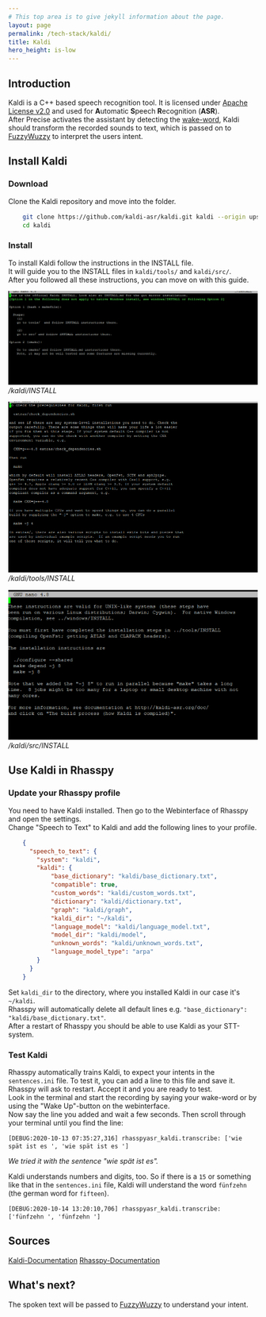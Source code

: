 ```yaml
---
# This top area is to give jekyll information about the page.
layout: page
permalink: /tech-stack/kaldi/
title: Kaldi
hero_height: is-low
---
```


## Introduction

Kaldi is a C++ based speech recognition tool. It is licensed under [Apache License v2.0](https://www.apache.org/licenses/LICENSE-2.0) and used for **A**utomatic **S**peech **R**ecognition (**ASR**).  
After Precise activates the assistant by detecting the [wake-word](./mycroft.md#how-to-find-a-wake-word), Kaldi should transform the recorded sounds to text, which is passed on to [FuzzyWuzzy](./fuzzywuzzy.md) to interpret the users intent.  

## Install Kaldi
### Download
Clone the Kaldi repository and move into the folder.
```bash
    git clone https://github.com/kaldi-asr/kaldi.git kaldi --origin upstream
    cd kaldi
```

### Install
To install Kaldi follow the instructions in the INSTALL file.  
It will guide you to the INSTALL files in `kaldi/tools/` and `kaldi/src/`.  
After you followed all these instructions, you can move on with this guide.  

![/kaldi/INSTALL](../../assets/kaldi-INSTALL.png)  
*/kaldi/INSTALL*  

![/kaldi/tools/INSTALL](../../assets/kaldi-tools-INSTALL.png)  
*/kaldi/tools/INSTALL*  

![/kaldi/src/INSTALL](../../assets/kaldi-src-INSTALL.png)  
*/kaldi/src/INSTALL*  

## Use Kaldi in Rhasspy
### Update your Rhasspy profile
You need to have Kaldi installed.
Then go to the Webinterface of Rhasspy and open the settings.  
Change "Speech to Text" to Kaldi and add the following lines to your profile.

```json
    {
      "speech_to_text": {
        "system": "kaldi",
        "kaldi": {
            "base_dictionary": "kaldi/base_dictionary.txt",
            "compatible": true,
            "custom_words": "kaldi/custom_words.txt",
            "dictionary": "kaldi/dictionary.txt",
            "graph": "kaldi/graph",
            "kaldi_dir": "~/kaldi",
            "language_model": "kaldi/language_model.txt",
            "model_dir": "kaldi/model",
            "unknown_words": "kaldi/unknown_words.txt",
            "language_model_type": "arpa"
        }
      }
    }
```
Set `kaldi_dir` to the directory, where you installed Kaldi in our case it's `~/kaldi`.  
Rhasspy will automatically delete all default lines e.g. ``"base_dictionary": "kaldi/base_dictionary.txt"``.  
After a restart of Rhasspy you should be able to use Kaldi as your STT-system.  

### Test Kaldi
Rhasspy automatically trains Kaldi, to expect your intents in the ``sentences.ini`` file. To test it, you can add a line to this file and save it.  
Rhasspy will ask to restart. Accept it and you are ready to test.  
Look in the terminal and start the recording by saying your wake-word or by using the "Wake Up"-button on the webinterface.  
Now say the line you added and wait a few seconds. Then scroll through your terminal until you find the line:  
````
[DEBUG:2020-10-13 07:35:27,316] rhasspyasr_kaldi.transcribe: ['wie spät ist es ', 'wie spät ist es ']
````
*We tried it with the sentence "wie spät ist es".*

Kaldi understands numbers and digits, too. So if there is a ``15`` or something like that in the ``sentences.ini`` file, Kaldi will understand the word ``fünfzehn`` (the german word for ``fifteen``).
````
[DEBUG:2020-10-14 13:20:10,706] rhasspyasr_kaldi.transcribe: ['fünfzehn ', 'fünfzehn ']
````

## Sources
[Kaldi-Documentation](https://kaldi-asr.org/doc/)
[Rhasspy-Documentation](https://rhasspy.readthedocs.io/en/latest/speech-to-text/)

## What's next?

The spoken text will be passed to [FuzzyWuzzy](./fuzzywuzzy.md) to understand your intent.